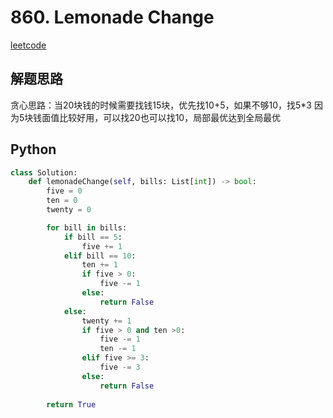 # 860. Lemonade Change
[leetcode](https://leetcode.com/problems/lemonade-change/description/)

## 解题思路
贪心思路：当20块钱的时候需要找钱15块，优先找10+5，如果不够10，找5*3
因为5块钱面值比较好用，可以找20也可以找10，局部最优达到全局最优

## Python
```python
class Solution:
    def lemonadeChange(self, bills: List[int]) -> bool:
        five = 0
        ten = 0
        twenty = 0

        for bill in bills:
            if bill == 5:
                five += 1
            elif bill == 10:
                ten += 1
                if five > 0:
                    five -= 1
                else:
                    return False
            else:
                twenty += 1
                if five > 0 and ten >0:
                    five -= 1
                    ten -= 1
                elif five >= 3:
                    five -= 3
                else:
                    return False
        
        return True
```